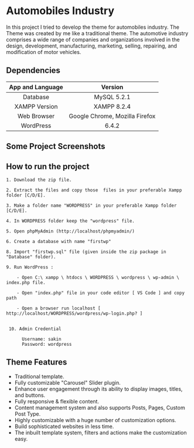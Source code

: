 # 	Automobiles Industry

In this project I tried to develop the theme for automobiles industry. The Theme was created by me like a traditional theme. The automotive industry comprises a wide range of companies and organizations involved in the design, development, manufacturing, marketing, selling, repairing, and modification of motor vehicles.

## Dependencies

| App and Language        | Version                                                     |
| :------:                | :------:                                                    |
| Database                | MySQL 5.2.1                                                 |
| XAMPP Version           | XAMPP 8.2.4                                                 |
| Web Browser             | Google Chrome, Mozilla Firefox                              |
| WordPress               | 6.4.2                                                       |


## Some Project Screenshots


  ## How to run the project
    1. Download the zip file.

    2. Extract the files and copy those  files in your preferable Xampp folder [C/D/E].

    3. Make a folder name "WORDPRESS" in your preferable Xampp folder [C/D/E].
    
    4. In WORDPRESS folder keep the "wordpress" file. 

    5. Open phpMyAdmin (http://localhost/phpmyadmin/)

    6. Create a database with name "firstwp" 

    8. Import "firstwp.sql" file (given inside the zip package in "Database" folder).

    9. Run WordPress :
    
        - Open C:\ xampp \ htdocs \ WORDPRESS \ wordpress \ wp-admin \ index.php file. 

        - Open "index.php" file in your code editor [ VS Code ] and copy path

        - Open a browser run localhost [ http://localhost/WORDPRESS/wordpress/wp-login.php? ]


     10. Admin Credential

          Username: sakin
          Password: wordpress

## Theme Features

- Traditional template.
- Fully customizable "Carousel" Slider plugin.
- Enhance user engagement through its ability to display images, titles, and buttons.
- Fully responsive & flexible content.
- Content management system and also supports Posts, Pages, Custom Post Type.
- Highly customizable with a huge number of customization options.
- Build sophisticated websites in less time.
- The inbuilt template system, filters and actions make the customization easy.





